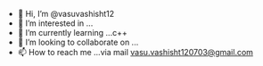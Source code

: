 - 👋 Hi, I’m @vasuvashisht12
- 👀 I’m interested in ...
- 🌱 I’m currently learning ...c++
- 💞️ I’m looking to collaborate on ...
- 📫 How to reach me ...via mail vasu.vashisht120703@gmail.com

<!---
vasuvashisht12/vasuvashisht12 is a ✨ special ✨ repository because its `README.md` (this file) appears on your GitHub profile.
You can click the Preview link to take a look at your changes.
--->
